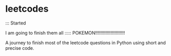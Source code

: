 # leetcodes

::: Started

I am going to finish them all :::::  POKEMON!!!!!!!!!!!!!!!!!!!!!!!

A journey to finish most of the leetcode questions in Python using short and precise code.
